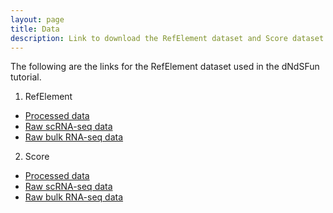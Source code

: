 ```yaml
---
layout: page
title: Data
description: Link to download the RefElement dataset and Score dataset
---
```

The following are the links for the RefElement dataset used in the dNdSFun tutorial. 

1. RefElement
  * [Processed data](https://yanglab.westlake.edu.cn/data/MeDuSA_data/hPSC.tar.gz)
  * [Raw scRNA-seq data](https://ftp.ncbi.nlm.nih.gov/geo/series/GSE75nnn/GSE75748/suppl/GSE75748_sc_cell_type_ec.csv.gz)
  * [Raw bulk RNA-seq data](https://ftp.ncbi.nlm.nih.gov/geo/series/GSE75nnn/GSE75748/suppl/GSE75748_bulk_cell_type_ec.csv.gz)
  
2. Score
  * [Processed data](https://yanglab.westlake.edu.cn/data/MeDuSA_data/hPSC.tar.gz)
  * [Raw scRNA-seq data](https://ftp.ncbi.nlm.nih.gov/geo/series/GSE75nnn/GSE75748/suppl/GSE75748_sc_cell_type_ec.csv.gz)
  * [Raw bulk RNA-seq data](https://ftp.ncbi.nlm.nih.gov/geo/series/GSE75nnn/GSE75748/suppl/GSE75748_bulk_cell_type_ec.csv.gz)
